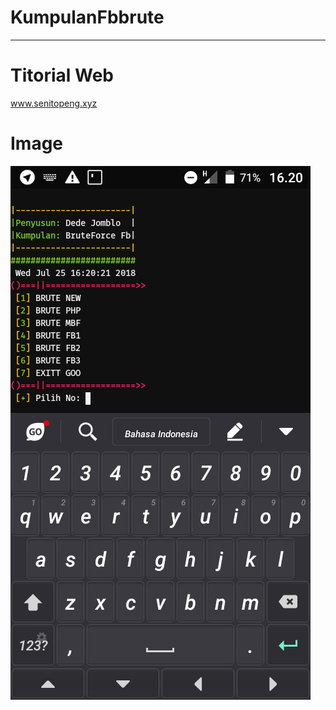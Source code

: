 # KumpulanFbbrute
------------------
# Titorial Web
www.senitopeng.xyz

# Image
<img src="Image/Senitopeng.png"/>
